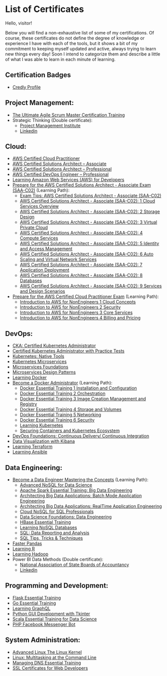# List of Certificates

Hello, visitor!

Below you will find a non-exhaustive list of some of my certifications. Of course, these certificates do not define the degree of knowledge or experience I have with each of the tools, but it shows a bit of my commitment to keeping myself updated and active, always trying to learn new things every day!
Soon I intend to categorize them and describe a little of what I was able to learn in each minute of learning.

## Certification Badges
- [Credly Profile](https://www.credly.com/users/marcos-horacio-borges-bressan/badges)

## Project Management:

- [The Ultimate Agile Scrum Master Certification Training](./The%20Ultimate%20Agile%20Scrum%20Master%20Certification%20Training.pdf)
- Strategic Thinking (Double certificate):
    - [Project Management Institute](./Strategic%20Thinking.pdf)
    - [Linkedin](./Strategic%20Thinking%20_.pdf)

## Cloud:
- [AWS Certified Cloud Practitioner](https://www.credly.com/badges/68eabb60-0ce5-4f08-92c9-31d3250cfc15)
- [AWS Certified Solutions Architect – Associate](https://www.credly.com/badges/c8798fa9-19e8-41a7-94e6-b0c3f9a4966a)
- [AWS Certified Solutions Architect – Professional](https://www.credly.com/badges/e6395fd3-d116-48ba-932c-39b7daf8a71e)
- [AWS Certified DevOps Engineer – Professional](https://www.credly.com/badges/bd64e976-8279-49b1-837e-b36796a7eb11)
- [Learning Amazon Web Services (AWS) for Developers](./Learning%20Amazon%20Web%20Services%20AWS%20for%20Developers.pdf)
- [Prepare for the AWS Certified Solutions Architect - Associate Exam (SAA-C02)](./AWS%20Certified%20Solutions%20Architect%20-%20Associate%20(SAA-C02):%20Prepare%20for%20the%20Exam.pdf) (Learning Path):
    - [Exam Tips: AWS Certified Solutions Architect - Associate (SAA-C02)](./AWS%20Certified%20Solutions%20Architect%20-%20Associate%20(SAA-C02):%20Exam%20Tips.pdf)
    - [AWS Certified Solutions Architect - Associate (SAA-C02): 1 Cloud Services Overview](./AWS%20Certified%20Solutions%20Architect%20-%20Associate%20(SAA-C02):%201%20Cloud%20Services%20Overview.pdf)
    - [AWS Certified Solutions Architect - Associate (SAA-C02): 2 Storage Design](./AWS%20Certified%20Solutions%20Architect%20-%20Associate%20%28SAA-C02%29%3A%202%20Storage%20Design.pdf)
    - [AWS Certified Solutions Architect - Associate (SAA-C02): 3 Virtual Private Cloud](./AWS%20Certified%20Solutions%20Architect%20-%20Associate%20%28SAA-C02%29%3A%203%20Virtual%20Private%20Cloud.pdf)
    - [AWS Certified Solutions Architect - Associate (SAA-C02): 4 Compute Services](./AWS%20Certified%20Solutions%20Architect%20-%20Associate%20%28SAA-C02%29%3A%204%20Compute%20Services.pdf)
    - [AWS Certified Solutions Architect - Associate (SAA-C02): 5 Identity and Access Management](./AWS%20Certified%20Solutions%20Architect%20-%20Associate%20%28SAA-C02%29%3A%205%20Identity%20and%20Access%20Management.pdf)
    - [AWS Certified Solutions Architect - Associate (SAA-C02): 6 Auto Scaling and Virtual Network Services](./AWS%20Certified%20Solutions%20Architect%20-%20Associate%20%28SAA-C02%29%3A%206%20Auto%20Scaling%20and%20Virtual%20Network%20Services.pdf)
    - [AWS Certified Solutions Architect - Associate (SAA-C02): 7 Application Deployment](./AWS%20Certified%20Solutions%20Architect%20-%20Associate%20(SAA-C02):%207%20Application%20Deployment.pdf)
    - [AWS Certified Solutions Architect - Associate (SAA-C02): 8 Databases](./AWS%20Certified%20Solutions%20Architect%20-%20Associate%20(SAA-C02):%208%20Databases.pdf)
    - [AWS Certified Solutions Architect - Associate (SAA-C02): 9 Services and Design Scenarios](./AWS%20Certified%20Solutions%20Architect%20-%20Associate%20(SAA-C02):%209%20Services%20and%20Design%20Scenarios.pdf)
- [Prepare for the AWS Certified Cloud Practitioner Exam](./Prepare%20for%20the%20AWS%20Certified%20Cloud%20Practitioner%20Exam.pdf) (Learning Path):
    - [Introduction to AWS for NonEngineers 1 Cloud Concepts](./Introduction%20to%20AWS%20for%20NonEngineers%201%20Cloud%20Concepts.pdf)
    - [Introduction to AWS for NonEngineers 2 Security](./Introduction%20to%20AWS%20for%20NonEngineers%202%20Security.pdf)
    - [Introduction to AWS for NonEngineers 3 Core Services](./Introduction%20to%20AWS%20for%20NonEngineers%203%20Core%20Services.pdf)
    - [Introduction to AWS for NonEngineers 4 Billing and Pricing](./Introduction%20to%20AWS%20for%20NonEngineers%204%20Billing%20and%20Pricing.pdf)

## DevOps:
- [CKA: Certified Kubernetes Administrator](https://www.credly.com/badges/2d33f204-e59c-4215-beec-cd953b8b1941)
- [Certified Kubernetes Administrator with Practice Tests](./Certified%20Kubernetes%20Administrator%20with%20Practice%20Tests.pdf)
- [Kubernetes: Native Tools](./Kubernetes%20Native%20Tools.pdf)
- [Kubernetes Microservices](./Kubernetes%20Microservices.pdf)
- [Microservices Foundations](./Microservices%20Foundations.pdf)
- [Microservices Design Patterns](./Microservices%20Design%20Patterns.pdf)
- [Learning Docker](./Learning%20Docker.pdf)
- [Become a Docker Administrator](./Become%20a%20Docker%20Administrator.pdf) (Learning Path):
    - [Docker Essential Training 1 Installation and Configuration](./Docker%20Essential%20Training%201%20Installation%20and%20Configuration.pdf)
    - [Docker Essential Training 2 Orchestration](./Docker%20Essential%20Training%202%20Orchestration.pdf)
    - [Docker Essential Training 3 Image Creation Management and Registry](./Docker%20Essential%20Training%203%20Image%20Creation%20Management%20and%20Registry.pdf)
    - [Docker Essential Training 4 Storage and Volumes](./Docker%20Essential%20Training%204%20Storage%20and%20Volumes.pdf)
    - [Docker Essential Training 5 Networking](./Docker%20Essential%20Training%205%20Networking.pdf)
    - [Docker Essential Training 6 Security](./Docker%20Essential%20Training%206%20Security.pdf)
    - [Learning Kubernetes](./Learning%20Kubernetes.pdf)
    - [Securing Containers and Kubernetes Ecosystem](./Securing%20Containers%20and%20Kubernetes%20Ecosystem.pdf)
- [DevOps Foundations: Continuous Delivery/ Continuous Integration](./DevOps%20Foundations:%20Continuous%20Delivery%20Continuous%20Integration.pdf)
- [Data Visualization with Kibana](./Data%20Visualization%20with%20Kibana.pdf)
- [Learning Terraform](./Learning%20Terraform.pdf)
- [Learning Ansible](./Learning%20Ansible.pdf)

## Data Engineering:
- [Become a Data Engineer Mastering the Concepts](./Become%20a%20Data%20Engineer%20Mastering%20the%20Concepts.pdf) (Learning Path):
    - [Advanced NoSQL for Data Science](./Advanced%20NoSQL%20for%20Data%20Science.pdf)
    - [Apache Spark Essential Training: Big Data Engineering](./Apache%20Spark%20Essential%20Training%20Big%20Data%20Engineering.pdf)
    - [Architecting Big Data Applications: Batch Mode Application Engineering](./Architecting%20Big%20Data%20Applications%20Batch%20Mode%20Application%20Engineering.pdf)    
    - [Architecting Big Data Applications: RealTime Application Engineering](./Architecting%20Big%20Data%20Applications%20RealTime%20Application%20Engineering.pdf)
    - [Cloud NoSQL for SQL Professionals](./Cloud%20NoSQL%20for%20SQL%20Professionals.pdf)
    - [Data Science Foundations: Data Engineering](./Data%20Science%20Foundations%20Data%20Engineering.pdf)
    - [HBase Essential Training](./HBase%20Essential%20Training.pdf)
    - [Learning NoSQL Databases](./Learning%20NoSQL%20Databases.pdf)
    - [SQL: Data Reporting and Analysis](./SQL%20Data%20Reporting%20and%20Analysis.pdf)
    - [SQL Tips, Tricks & Techniques](./SQL%20Tips%20Tricks%20%20Techniques.pdf)
- [Faster Pandas](./Faster%20pandas.pdf)
- [Learning R](./Learning%20R.pdf)
- [Learning Hadoop](./Learning%20Hadoop.pdf)
- Power BI Data Methods (Double certificate):
    - [National Association of State Boards of Accountancy](./Power%20BI%20Data%20Methods%20_.pdf)
    - [Linkedin](./Power%20BI%20Data%20Methods.pdf)

## Programming and Development:
- [Flask Essential Training](./Flask%20Essential%20Training.pdf)
- [Go Essential Training](./Go%20Essential%20Training.pdf)
- [Learning GraphQL](./Learning%20GraphQL.pdf)
- [Python GUI Development with Tkinter](./Python%20GUI%20Development%20with%20Tkinter.pdf)
- [Scala Essential Training for Data Science](./Scala%20Essential%20Training%20for%20Data%20Science.pdf)
- [PHP Facebook Messenger Bot](./PHP%20Facebook%20Messenger%20Bot.pdf)

## System Administration:
- [Advanced Linux The Linux Kernel](./Advanced%20Linux%20The%20Linux%20Kernel.pdf)
- [Linux: Multitasking at the Command Line](./Linux%20Multitasking%20at%20the%20command%20line.pdf)
- [Managing DNS Essential Training](./Managing%20DNS%20Essential%20Training.pdf)
- [SSL Certificates for Web Developers](./SSL%20Certificates%20for%20Web%20Developers.pdf)
